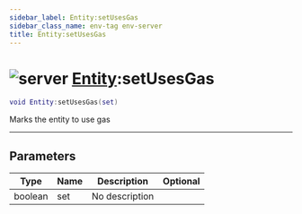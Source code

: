 ```yaml
---
sidebar_label: Entity:setUsesGas
sidebar_class_name: env-tag env-server
title: Entity:setUsesGas
---
```


# <img src='/img/wiki/server.png' alt='server' classname='env-tag' /> [Entity](../entity/README.md):setUsesGas

```lua
void Entity:setUsesGas(set)
```

Marks the entity to use gas<br/>

-----------------
## Parameters

| Type   | Name | Description | Optional |
| ------ | ---- | ----------- | -------: |
| boolean | set | No description |   |
